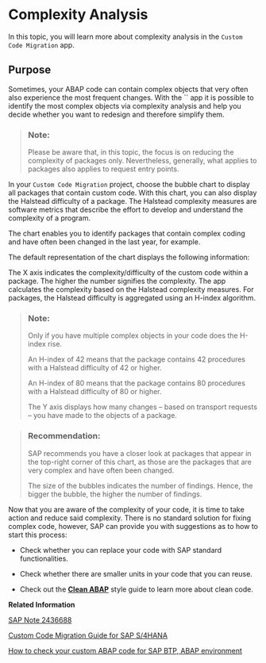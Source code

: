 <!-- loio548c8d0ba70c47bf871befe5b1322695 -->

# Complexity Analysis

In this topic, you will learn more about complexity analysis in the `Custom Code Migration` app.



<a name="loio548c8d0ba70c47bf871befe5b1322695__section_cb2_nbv_fyb"/>

## Purpose

Sometimes, your ABAP code can contain complex objects that very often also experience the most frequent changes. With the `` app it is possible to identify the most complex objects via complexity analysis and help you decide whether you want to redesign and therefore simplify them.

> ### Note:  
> Please be aware that, in this topic, the focus is on reducing the complexity of packages only. Nevertheless, generally, what applies to packages also applies to request entry points.

In your `Custom Code Migration` project, choose the bubble chart to display all packages that contain custom code. With this chart, you can also display the Halstead difficulty of a package. The Halstead complexity measures are software metrics that describe the effort to develop and understand the complexity of a program.

The chart enables you to identify packages that contain complex coding and have often been changed in the last year, for example.

The default representation of the chart displays the following information:

The X axis indicates the complexity/difficulty of the custom code within a package. The higher the number signifies the complexity. The app calculates the complexity based on the Halstead complexity measures. For packages, the Halstead difficulty is aggregated using an H-index algorithm.

> ### Note:  
> Only if you have multiple complex objects in your code does the H-index rise.
> 
> An H-index of 42 means that the package contains 42 procedures with a Halstead difficulty of 42 or higher.
> 
> An H-index of 80 means that the package contains 80 procedures with a Halstead difficulty of 80 or higher.
> 
> The Y axis displays how many changes – based on transport requests – you have made to the objects of a package.

> ### Recommendation:  
> SAP recommends you have a closer look at packages that appear in the top-right corner of this chart, as those are the packages that are very complex and have often been changed.
> 
> The size of the bubbles indicates the number of findings. Hence, the bigger the bubble, the higher the number of findings.

Now that you are aware of the complexity of your code, it is time to take action and reduce said complexity. There is no standard solution for fixing complex code, however, SAP can provide you with suggestions as to how to start this process:

-   Check whether you can replace your code with SAP standard functionalities.

-   Check whether there are smaller units in your code that you can reuse.

-   Check out the **[Clean ABAP](https://github.com/SAP/styleguides/blob/main/clean-abap/CleanABAP.md)** style guide to learn more about clean code.


**Related Information**  


[SAP Note 2436688](https://me.sap.com/notes/2436688)

[Custom Code Migration Guide for SAP S/4HANA](https://help.sap.com/doc/9dcbc5e47ba54a5cbb509afaa49dd5a1/latest/en-US/CustomCodeMigration_EndtoEnd.pdf)

[How to check your custom ABAP code for SAP BTP, ABAP environment](https://blogs.sap.com/2018/10/02/how-to-check-your-custom-abap-code-for-sap-cloud-platform-abap-environment/)

